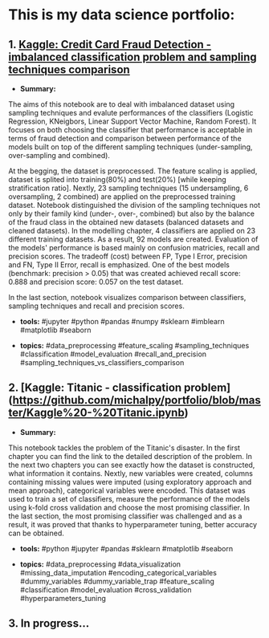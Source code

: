 # This is my data science portfolio:

## 1. [Kaggle: Credit Card Fraud Detection - **imbalanced classification** problem and **sampling techniques comparison**](https://github.com/michalpy/portfolio/blob/master/Kaggle%20-%20Credit%20Card.ipynb)

* **Summary:**

The aims of this notebook are to deal with imbalanced dataset using sampling techniques and evalute performances of the classifiers (Logistic Regression, KNeigbors, Linear Support Vector Machine, Random Forest). It focuses on both choosing the classifier that performance is acceptable in terms of fraud detection and comparison between performance of the models built on top of the different sampling techniques (under-sampling, over-sampling and combined).

At the begging, the dataset is preprocessed. The feature scaling is applied, dataset is splited into training(80%) and test(20%) [while keeping stratification ratio]. Nextly, 23 sampling techniques (15 undersampling, 6 oversampling, 2 combined) are applied on the preprocessed training dataset. Notebook distinguished the division of the sampling techniques not only by their family kind (under-, over-, combined) but also by the balance of the fraud class in the obtained new datasets (balanced datasets and cleaned datasets). In the modelling chapter, 4 classifiers are applied on 23 different training datasets. As a result, 92 models are created. Evaluation of the models' performance is based mainly on confusion matricies, recall and precision scores. The tradeoff (cost) between FP, Type I Error, precision and FN, Type II Error, recall is emphasized. One of the best models (benchmark: precision > 0.05) that was created achieved recall score: 0.888 and precision score: 0.057 on the test dataset.

In the last section, notebook visualizes comparison between classifiers, sampling techniques and recall and precision scores.

* **tools:**
#jupyter #python #pandas #numpy #sklearn #imblearn #matplotlib #seaborn 

* **topics:**
#data_preprocessing #feature_scaling #sampling_techniques #classification #model_evaluation #recall_and_precision #sampling_techniques_vs_classifiers_comparison


## 2. [Kaggle: Titanic - **classification** problem] (https://github.com/michalpy/portfolio/blob/master/Kaggle%20-%20Titanic.ipynb)

* **Summary:**

This notebook tackles the problem of the Titanic's disaster. In the first chapter you can find the link to the detailed description of the problem. In the next two chapters you can see exactly how the dataset is constructed, what information it contains. Nextly, new variables were created, columns containing missing values were imputed (using exploratory approach and mean approach), categorical variables were encoded. This dataset was used to train a set of classifiers, measure the performance of the models using k-fold cross validation and choose the most promising classifier. In the last section, the most promising classifier was challenged and as a result, it was proved that thanks to hyperparameter tuning, better accuracy can be obtained.

* **tools:** 
#python #jupyter #pandas #sklearn #matplotlib #seaborn

* **topics:**
#data_preprocessing #data_visualization #missing_data_imputation #encoding_categorical_variables #dummy_variables #dummy_variable_trap   #feature_scaling #classification #model_evaluation #cross_validation #hyperparameters_tuning


## 3. In progress...
